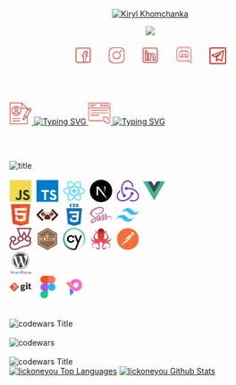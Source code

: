 
  <p align="center"><a href="https://github.com/lickoneyou" >
    <img src="https://readme-typing-svg.demolab.com?font=Tillana&size=30&duration=1&color=CF3229&center=true&repeat=false&width=435&lines=Kiryl+Khomchanka" alt="Kiryl Khomchanka" /></a>
</p>
<p align="center">
  <a href="https://github.com/lickoneyou">
    <img src="https://readme-typing-svg.demolab.com?font=Tillana&pause=1000&color=CF3229&center=true&width=435&lines=Front-end+web+developer;Nice+to+meet+you" /></a>
</p>

<!-- Social icons section -->
<p align="center" >
  <a href="https://www.facebook.com/richard.durex.5"><img width="32px" alt="FB" title="FB" src="./img/icons8-facebook-50.png"/></a>
  &#8287;&#8287;&#8287;&#8287;&#8287;
  <a href="https://www.instagram.com/dick_durex/"><img width="32px" alt="Instagram" title="Instagram" src="./img/icons8-instagram-50.png"/></a>
  &#8287;&#8287;&#8287;&#8287;&#8287;
  <a href="https://www.linkedin.com/in/%D0%BA%D0%B8%D1%80%D0%B8%D0%BB%D0%BB-%D1%85%D0%BE%D0%BC%D1%87%D0%B5%D0%BD%D0%BA%D0%BE-451696291/" alt="IN" title="IN"><img width="32px" src="./img/icons8-linkedin-50.png"/></a>
  &#8287;&#8287;&#8287;&#8287;&#8287;
  <a href="https://discord.gg/lickoneyou#1156"><img width="35px" alt="Discord" title="Discord" src="./img/icons8-discord-80.png"></a>
  &#8287;&#8287;&#8287;&#8287;&#8287;
  <a href="https://t.me/GoodFellaOnWeek"><img width="30px" alt="Telegram" title="Telegram" src="./img/icons8-telegram-50.png"/></a>
  </p>
  &#8287;&#8287;&#8287;&#8287;&#8287;
<br/> <br/> <br/>

<a href="https://lickoneyou.github.io/CV/cv/build/#" target="_blank">

<img src="./img/cv.png" alt="Typing SVG" width="40" height="40"/>
<img src="https://readme-typing-svg.demolab.com/?font=Tillana&size=30&duration=1&color=CF3229&repeat=false&width=450&lines=-+CV" alt="Typing SVG" height="27"/> 
</a>
<a href="https://lickoneyou.github.io/CV/cv/build/#Projects" target="_blank">
<img src="./img/projects.png" alt="Typing SVG" width="40" height="40"/>
<img src="https://readme-typing-svg.demolab.com/?font=Tillana&size=30&duration=1&color=CF3229&repeat=false&width=450&lines=-+PROJECTS" alt="Typing SVG" height="27"/> 
</a>

<br/> <br/>

  <div>
  <img src="https://readme-typing-svg.demolab.com?font=Tillana&size=30&duration=1&color=CF3229&repeat=false&width=450&lines=Languages+%2F+Frameworks+%2F+Tools" alt="title" />
    <br/> <br/>
    </div>
  <div >
    <img src="./img/tools/js.svg" title="JavaScript" alt="JavaScript" width="40" height="40"/>&nbsp;
    <img src="./img/tools/ts.svg" title="ts" **alt="ts" width="40" height="40"/>&nbsp;
    <img src="./img/tools/react.svg" title="React" **alt="React" width="40" height="40"/>&nbsp;
    <img src="./img/tools/nextjs.svg" title="Next" **alt="Next" width="40" height="40"/>&nbsp;
    <img src="./img/tools/redux.svg" title="redux" **alt="redux" width="40" height="40"/>&nbsp;
    <img src="./img/tools/vuejs.svg" title="vue" **alt="vue" width="40" height="40"/>&nbsp;
    <br>
    <img src="./img/tools/html.svg" title="HTML5" alt="HTML" width="40" height="40"/>&nbsp;
    <img src="./img/tools/pug.png" title="pug" alt="pug" width="40" height="40"/>&nbsp;
  <img src="./img/tools/css.svg"  title="CSS3" alt="CSS" width="40" height="40"/>&nbsp;
    <img src="./img/tools/sass.svg" title="SASS"  alt="SASS" width="40" height="40"/>&nbsp;
    <img src="./img/tools/tailwindcss.svg" title="tailwind"  alt="tailwind" width="40" height="40"/>&nbsp;
    <br>
    <img src="./img/tools/jest.svg" title="jest" alt="jets" width="40" height="40"/>&nbsp;
    <img src="./img/tools/mocha.svg" title="mocha" alt="mocha" width="40" height="40"/>&nbsp;
    <img src="./img/tools/cypress.svg" title="cy" alt="cy" width="40" height="40"/>&nbsp;
    <img src="./img/tools/reacttestignlibrary.png" title="react testign library" alt="react testign library" width="40" height="40"/>&nbsp;
    <img src="./img/tools/postman.svg" title="postman" alt="postman" width="40" height="40"/>&nbsp;
    <br>
    <img src="./img/tools/wordpress.svg" title="wordpress" **alt="wordpress" width="40" height="40"/>&nbsp;
    <br>
    <img src="./img/tools/git.svg" title="Git" **alt="Git" width="40" height="40"/>&nbsp;
    <img src="./img/tools/figma.svg" title="Figma" alt="Figma" width="40" height="40"/>&nbsp;
    <img src="./img/tools/pixso.png" title="pixso" alt="pixso" width="40" height="40"/>&nbsp;
  
</div>
<br/> <br/>
<div>
  <img src="https://readme-typing-svg.demolab.com?font=Tillana&size=30&duration=1&color=CF3229&repeat=false&width=450&lines=CodeWars+score" alt="codewars Title" />
    </div>
    <br/>
<img src="https://www.codewars.com/users/lickoneyou/badges/large" alt="codewars" />
<br/><br/>

<img src="https://readme-typing-svg.demolab.com?font=Tillana&size=30&duration=1&color=CF3229&repeat=false&width=450&lines=GitHub+Profile+Stats" alt="codewars Title" />
    </div>
<div> 
  <a href="https://github.com/anuraghazra/github-readme-stats"><img alt="lickoneyou Top Languages" src="https://github-readme-stats.vercel.app/api/top-langs/?username=lickoneyou&langs_count=8&layout=compact&theme=react&hide_border=true&bg_color=1F222E&title_color=CF3229&icon_color=F8D866&hide=Jupyter%20Notebook,Roff" height="192px"/></a>
  <a href="https://github.com/anuraghazra/github-readme-stats"><img alt="lickoneyou Github Stats" src="https://github-readme-stats.vercel.app/api/?username=lickoneyou&show_icons=true&include_all_commits=true&count_private=true&theme=react&hide_border=true&bg_color=1F222E&title_color=CF3229&icon_color=CF3229" height="192px"/></a>
  <br/>
</div>
